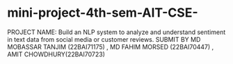 # mini-project-4th-sem-AIT-CSE-
PROJECT NAME: Build an NLP system to analyze and understand sentiment in text data from social media or customer reviews. SUBMIT BY MD MOBASSAR TANJIM (22BAI71175) , MD FAHIM MORSED (22BAI70447) ,  AMIT CHOWDHURY(22BAI70723)
